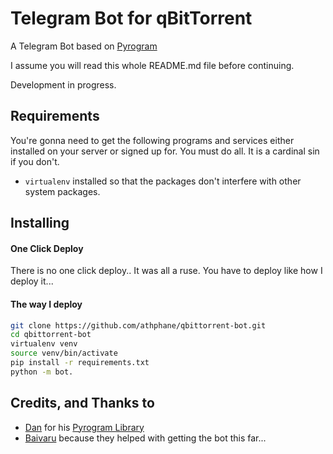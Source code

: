 # Telegram Bot for qBitTorrent
A Telegram Bot based on [Pyrogram](https://github.com/pyrogram/pyrogram)

I assume you will read this whole README.md file before continuing.

Development in progress.

## Requirements
You're gonna need to get the following programs and services either installed on your server
or signed up for. You must do all. It is a cardinal sin if you don't.

* `virtualenv` installed so that the packages don't interfere with other system packages. 

## Installing
#### One Click Deploy

There is no one click deploy.. It was all a ruse. You have to deploy like how I deploy it...

#### The way I deploy
```bash
git clone https://github.com/athphane/qbittorrent-bot.git
cd qbittorrent-bot
virtualenv venv
source venv/bin/activate
pip install -r requirements.txt
python -m bot.
```


## Credits, and Thanks to
* [Dan](https://t.me/haskell) for his [Pyrogram Library](https://github.com/pyrogram/pyrogram)
* [Baivaru](https://github.com/baivaru) because they helped with getting the bot this far... 

